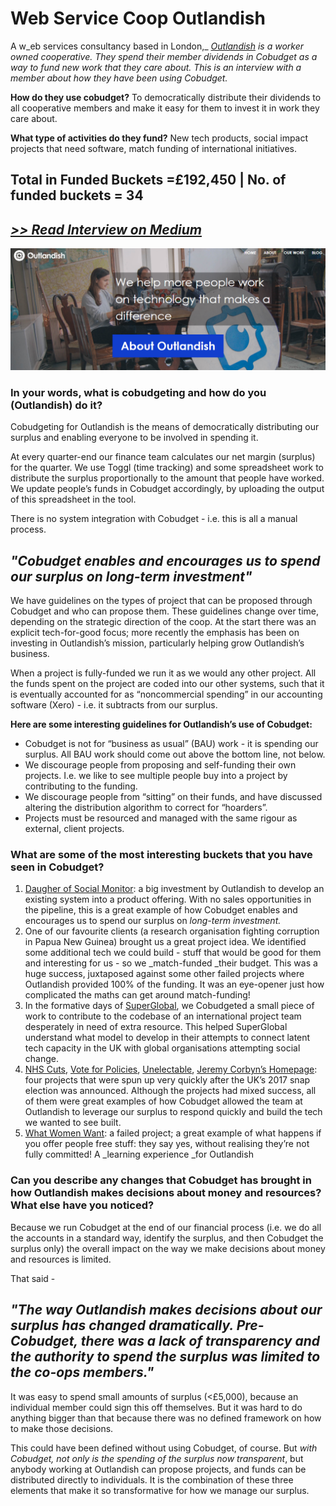 # Web Service Coop Outlandish

A w_eb services consultancy based in London,_ [_Outlandish_](http://outlandish.com) _is a worker owned cooperative. They spend their member dividends in Cobudget as a way to fund new work that they care about. This is an interview with a member about how they have been using Cobudget._

**How do they use cobudget?** To democratically distribute their dividends to all cooperative members and make it easy for them to invest it in work they care about.

**What type of activities do they fund?** New tech products, social impact projects that need software, match funding of international initiatives.

## Total in Funded Buckets =£192,450  \| No. of funded buckets = 34

## [_&gt;&gt; Read Interview on Medium_](https://stories.greaterthan.finance/investing-surplus-for-impact-cobudgeting-at-outlandish-efa9890d0d4f)

![](../.gitbook/assets/outlanish.png)

### I**n your words, what is cobudgeting and how do you \(Outlandish\) do it?**

Cobudgeting for Outlandish is the means of democratically distributing our surplus and enabling everyone to be involved in spending it.

At every quarter-end our finance team calculates our net margin \(surplus\) for the quarter. We use Toggl \(time tracking\) and some spreadsheet work to distribute the surplus proportionally to the amount that people have worked. We update people’s funds in Cobudget accordingly, by uploading the output of this spreadsheet in the tool.

There is no system integration with Cobudget - i.e. this is all a manual process.

## _"Cobudget enables and encourages us to spend our surplus on long-term investment"_

We have guidelines on the types of project that can be proposed through Cobudget and who can propose them. These guidelines change over time, depending on the strategic direction of the coop. At the start there was an explicit tech-for-good focus; more recently the emphasis has been on investing in Outlandish’s mission, particularly helping grow Outlandish’s business.

When a project is fully-funded we run it as we would any other project. All the funds spent on the project are coded into our other systems, such that it is eventually accounted for as “noncommercial spending” in our accounting software \(Xero\) - i.e. it subtracts from our surplus.

**Here are some interesting guidelines for Outlandish’s use of Cobudget:**

* Cobudget is not for “business as usual” \(BAU\) work - it is spending our surplus. All BAU work should come out above the bottom line, not below.  
* We discourage people from proposing and self-funding their own projects. I.e. we like to see multiple people buy into a project by contributing to the funding.
* We discourage people from “sitting” on their funds, and have discussed altering the distribution algorithm to correct for “hoarders”.  
* Projects must be resourced and managed with the same rigour as external, client projects.

### **What are some of the most interesting buckets that you have seen in Cobudget?**

1. [Daugher of Social Monitor](http://cobudget.co/#/buckets/1449): a big investment by Outlandish to develop an existing system into a product offering. With no sales opportunities in the pipeline, this is a great example of how Cobudget enables and encourages us to spend our surplus on _long-term investment._
2. One of our favourite clients \(a research organisation fighting corruption in Papua New Guinea\) brought us a great project idea. We identified some additional tech we could build - stuff that would be good for them and interesting for us - so we \_match-funded \_their budget. This was a huge success, juxtaposed against some other failed projects where Outlandish provided 100% of the funding. It was an eye-opener just how complicated the maths can get around match-funding!
3. In the formative days of [SuperGlobal](https://super.global/), we Cobudgeted a small piece of work to contribute to the codebase of an international project team desperately in need of extra resource. This helped SuperGlobal understand what model to develop in their attempts to connect latent tech capacity in the UK with global organisations attempting social change.
4. [NHS Cuts](http://cobudget.co/#/buckets/1323), [Vote for Policies](http://cobudget.co/#/buckets/1307), [Unelectable](http://cobudget.co/#/buckets/1320), [Jeremy Corbyn’s Homepage](http://cobudget.co/#/buckets/1310): four projects that were spun up very quickly after the UK’s 2017 snap election was announced. Although the projects had mixed success, all of them were great examples of how Cobudget allowed the team at Outlandish to leverage our surplus to respond quickly and build the tech we wanted to see built.
5. [What Women Want](http://cobudget.co/#/buckets/765): a failed project; a great example of what happens if you offer people free stuff: they say yes, without realising they’re not fully committed! A \_learning experience \_for Outlandish

### **Can you describe any changes that Cobudget has brought in how Outlandish makes decisions about money and resources? What else have you noticed?**

Because we run Cobudget at the end of our financial process \(i.e. we do all the accounts in a standard way, identify the surplus, and then Cobudget the surplus only\) the overall impact on the way we make decisions about money and resources is limited.

That said -

## _"The way Outlandish makes decisions about our surplus has changed dramatically. Pre-Cobudget, there was a lack of transparency and the authority to spend the surplus was limited to the co-ops members."_

It was easy to spend small amounts of surplus \(&lt;£5,000\), because an individual member could sign this off themselves. But it was hard to do anything bigger than that because there was no defined framework on how to make those decisions.

This could have been defined without using Cobudget, of course. But _with Cobudget, not only is the spending of the surplus now transparent_, but anybody working at Outlandish can propose projects, and funds can be distributed directly to individuals. It is the combination of these three elements that make it so transformative for how we manage our surplus.


